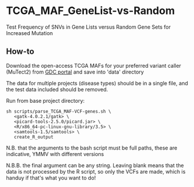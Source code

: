 # TCGA_MAF_GeneList-vs-Random
Test Frequency of SNVs in Gene Lists versus Random Gene Sets for Increased Mutation

## How-to
Download the open-access TCGA MAFs for your preferred variant caller (MuTect2) from [GDC portal](https://portal.gdc.cancer.gov/repository?filters=%7B%22op%22%3A%22and%22%2C%22content%22%3A%5B%7B%22op%22%3A%22in%22%2C%22content%22%3A%7B%22field%22%3A%22files.access%22%2C%22value%22%3A%5B%22open%22%5D%7D%7D%2C%7B%22op%22%3A%22in%22%2C%22content%22%3A%7B%22field%22%3A%22files.experimental_strategy%22%2C%22value%22%3A%5B%22WXS%22%5D%7D%7D%5D%7D) and save into 'data' directory

The data for multiple projects (disease types) should be in a single file, and the test data included should be removed. 

Run from base project directory:
```
sh scripts/parse_TCGA_MAF-VCF-genes.sh \
   <gatk-4.0.2.1/gatk> \
   <picard-tools-2.5.0/picard.jar> \
   <R/x86_64-pc-linux-gnu-library/3.5> \
   <samtools-1.5/samtools> \
   create_R_output
```
N.B. that the arguments to the bash script must be full paths, these are indicative, YMMV with different versions

N.B.B. the final argument can be any string. Leaving blank means that the data is not processed by the R script, so only the VCFs are made, which is handuy if that's what you want to do!